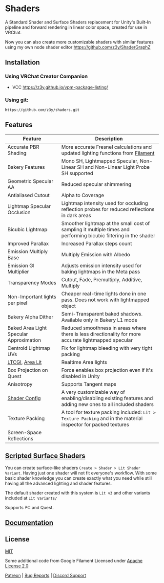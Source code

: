 # Shaders

A Standard Shader and Surface Shaders replacement for Unity's Built-In pipeline and forward rendering in linear color space, created for use in VRChat.

Now you can also create more customizable shaders with similar features using my own node shader editor https://github.com/z3y/ShaderGraphZ

## Installation

### Using VRChat Creator Companion
-  VCC https://z3y.github.io/vpm-package-listing/

### Using git:

```
https://github.com/z3y/shaders.git
```
## Features

| Feature | Description |
| - | - |
|Accurate PBR Shading | More accurate Fresnel calculations and updated lighting functions from [Filament](https://github.com/google/filament) |
|Bakery Features| Mono SH, Lightmapped Specular, Non-Linear SH and Non-Linear Light Probe SH supported |
|Geometric Specular AA| Reduced specular shimmering |
|Antialiased Cutout | Alpha to Coverage |
|Lightmap Specular Occlusion| Lightmap intensity used for occluding reflection probes for reduced reflections in dark areas|
|Bicubic Lightmap| Smoother lightmap at the small cost of sampling it multiple times and performing bicubic filtering in the shader|
|Improved Parallax | Increased Parallax steps count |
|Emission Multiply Base | Multiply Emission with Albedo|
|Emission GI Multiplier| Adjusts emission intensity used for baking lightmaps in the Meta pass |
|Transparency Modes | Cutout, Fade, Premultiply, Additive, Multiply|
|Non-Important lights per pixel| Cheaper real-time lights done in one pass. Does not work with lightmapped object |
|Bakery Alpha Dither|Semi-Transparent baked shadows. Available only in Bakery L1 mode|
|Baked Area Light Specular Approximation| Reduced smoothness in areas where there is less directionality for more accurate lightmapped specular|
|Centroid Lightmap UVs|Fix for lightmap bleeding with very tight packing|
|[LTCGI](https://github.com/PiMaker/ltcgi), [Area Lit](https://booth.pm/en/items/3661829)|Realtime Area lights|
|Box Projection on Quest| Force enables box projection even if it's disabled in Unity|
|Anisotropy| Supports Tangent maps|
|[Shader Config](/Documentation~/ScriptedSurfaceShaders.md#config-example)| A very customizable way of enabling/disabling existing features and adding new ones to all included shaders|
|Texture Packing| A tool for texture packing included: `Lit > Texture Packing` and in the material inspector for packed textures |
|Screen-Space Reflections| |

## [Scripted Surface Shaders](/Documentation~/CreatingVariants.md)

You can create surface-like shaders `Create > Shader > Lit Shader Variant`. Having just one shader will not fit everyone's workflow. With some basic shader knowledge you can create exactly what you need while still having all the advanced lighting and shader features.

The default shader created with this system is `Lit v3` and other variants included at `Lit Variants/`

Supports PC and Quest.

## [Documentation](/Documentation~/Documentation.md)

## License

[MIT](/LICENSE.md)

Some additional code from Google Filament Licensed under [Apache License 2.0](/ShaderLibrary/FilamentLicense.md)



[Patreon](https://www.patreon.com/z3y) |
[Bug Reports](https://github.com/z3y/shaders/issues) |
[Discord Support](https://discord.gg/bw46tKgRFT)
